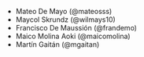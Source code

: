 - Mateo De Mayo (@mateosss)
- Maycol Skrundz (@wilmays10)
- Francisco De Maussión (@frandemo)
- Maico Molina Aoki (@maicomolina)
- Martín Gaitán (@mgaitan)
